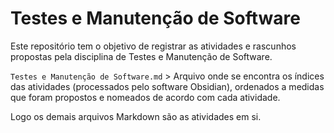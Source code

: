 # Testes e Manutenção de Software

Este repositório tem o objetivo de registrar as atividades e rascunhos propostas pela disciplina de Testes e Manutenção de Software.

`Testes e Manutenção de Software.md` > Arquivo onde se encontra os índices das atividades (processados pelo software Obsidian), ordenados a medidas que foram propostos e nomeados de acordo com cada atividade.

Logo os demais arquivos Markdown são as atividades em si.
